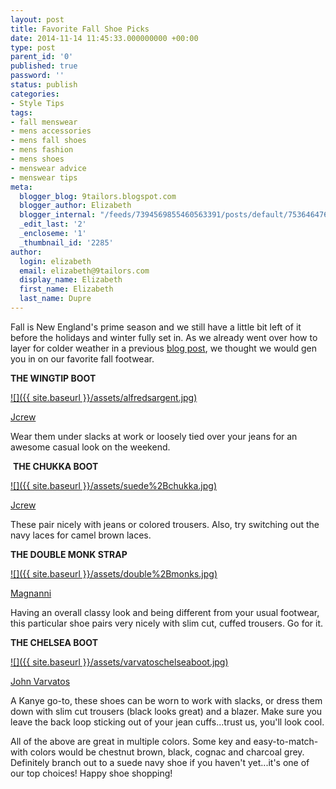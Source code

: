 ```yaml
---
layout: post
title: Favorite Fall Shoe Picks
date: 2014-11-14 11:45:33.000000000 +00:00
type: post
parent_id: '0'
published: true
password: ''
status: publish
categories:
- Style Tips
tags:
- fall menswear
- mens accessories
- mens fall shoes
- mens fashion
- mens shoes
- menswear advice
- menswear tips
meta:
  blogger_blog: 9tailors.blogspot.com
  blogger_author: Elizabeth
  blogger_internal: "/feeds/7394569855460563391/posts/default/7536464762780723481"
  _edit_last: '2'
  _encloseme: '1'
  _thumbnail_id: '2285'
author:
  login: elizabeth
  email: elizabeth@9tailors.com
  display_name: Elizabeth
  first_name: Elizabeth
  last_name: Dupre
---
```

Fall is New England's prime season and we still have a little bit left of it before the holidays and winter fully set in. As we already went over how to layer for colder weather in a previous [blog post](http://9tailors.blogspot.com/2014/09/layering-up-for-fall.html), we thought we would gen you in on our favorite fall footwear.

**THE WINGTIP BOOT**

[![]({{ site.baseurl }}/assets/alfredsargent.jpg)](http://2.bp.blogspot.com/-nGIPgYpw6eE/VCW-cCqftOI/AAAAAAAAAtI/a-0rczt8pRg/s1600/alfredsargent.jpg)

[Jcrew](https://www.jcrew.com/mens_category/JCrewingoodcompany/alfredsargent/PRDOVR~02802/02802.jsp)

Wear them under slacks at work or loosely tied over your jeans for an awesome casual look on the weekend.

 **THE CHUKKA BOOT**

[![]({{ site.baseurl }}/assets/suede%2Bchukka.jpg)](http://4.bp.blogspot.com/-hHWTeTlQVzA/VCW-x6sr47I/AAAAAAAAAtY/dvLfmq8hNIM/s1600/suede%2Bchukka.jpg)

[Jcrew](https://www.jcrew.com/mens_category/shoes/casualbootschukkas/PRDOVR~05704/05704.jsp?srcCode=PINT00001&srcCode=PINT00003)

These pair nicely with jeans or colored trousers. Also, try switching out the navy laces for camel brown laces.

**THE DOUBLE MONK STRAP**

[![]({{ site.baseurl }}/assets/double%2Bmonks.jpg)](http://3.bp.blogspot.com/-NW8Dy0EO3zM/VCW_DazNpAI/AAAAAAAAAtg/6PrbDME6_-E/s1600/double%2Bmonks.jpg)

[Magnanni](http://shop.nordstrom.com/s/magnanni-miro-double-monk-strap-shoe-men/3298553?origin=category&contextualcategoryid=0&fashioncolor=&resultback=0)

Having an overall classy look and being different from your usual footwear, this particular shoe pairs very nicely with slim cut, cuffed trousers. Go for it.

**THE CHELSEA BOOT**

[![]({{ site.baseurl }}/assets/varvatoschelseaboot.jpg)](http://1.bp.blogspot.com/-dlcRXq1_zks/VCW-n7HRjfI/AAAAAAAAAtQ/pBv2C-KKxq4/s1600/varvatoschelseaboot.jpg)

[John Varvatos](http://www.neimanmarcus.com/John-Varvatos-Leather-Luxe-Chelsea-Boot/prod171780046/p.prod?srccode=cii_17588969&cpncode=32-404144857-2&ecid=NMCIGoogleProductAds)

A Kanye go-to, these shoes can be worn to work with slacks, or dress them down with slim cut trousers (black looks great) and a blazer. Make sure you leave the back loop sticking out of your jean cuffs...trust us, you'll look cool.

All of the above are great in multiple colors. Some key and easy-to-match-with colors would be chestnut brown, black, cognac and charcoal grey. Definitely branch out to a suede navy shoe if you haven't yet...it's one of our top choices! Happy shoe shopping!